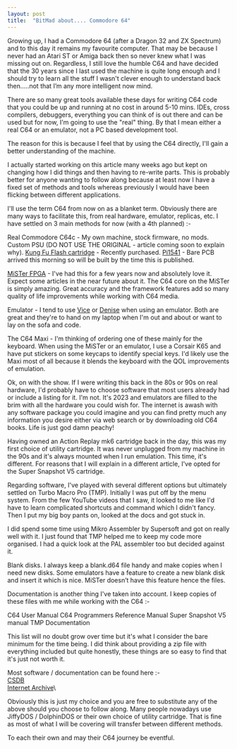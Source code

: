 ```yaml
---
layout: post
title:  "BitMad about.... Commodore 64"
---
```



Growing up, I had a Commodore 64 (after a Dragon 32 and ZX Spectrum) and to this day it remains my favourite computer. That may be because I never had an Atari ST or Amiga back then so never knew what I was missing out on.
Regardless, I still love the humble C64 and have decided that the 30 years since I last used the machine is quite long enough and I should try to learn all the stuff I wasn't clever enough to understand back then…..not that I’m any more intelligent now mind.

There are so many great tools available these days for writing C64 code that you could be up and running at no cost in around 5-10 mins. IDEs, cross compilers, debuggers, everything you can think of is out there and can be used but for now, I'm going to use the "real" thing.
By that I mean either a real C64 or an emulator, not a PC based development tool.

The reason for this is because I feel that by using the C64 directly, I'll gain a better understanding of the machine. 

I actually started working on this article many weeks ago but kept on changing how I did things and then having to re-write parts. This is probably better for anyone wanting to follow along because at least now I have a fixed set of methods and tools whereas previously I would have been flicking between different applications.

I'll use the term C64 from now on as a blanket term. Obviously there are many ways to facilitate this, from real hardware, emulator, replicas, etc.
I have settled on 3 main methods for now (with a 4th planned) :-

Real Commodore C64c - My own machine, stock firmware, no mods. Custom PSU (DO NOT USE THE ORIGINAL - article coming soon to explain why).
[Kung Fu Flash cartridge](https://github.com/KimJorgensen/KungFuFlash) - Recently purchased. 
[Pi1541](https://cbm-pi1541.firebaseapp.com/) - Bare PCB arrived this morning so will be built by the time this is published.

[MiSTer FPGA](https://github.com/MiSTer-devel/Wiki_MiSTer/wiki) - I've had this for a few years now and absolutely love it. Expect some articles in the near future about it.
The C64 core on the MiSTer is simply amazing. Great accuracy and the framework features add so many quality of life improvements while working with C64 media.

Emulator - I tend to use [Vice](https://vice-emu.sourceforge.io/) or [Denise](https://sourceforge.net/projects/deniseemu/) when using an emulator. Both are great and they're to hand on my laptop when I'm out and about or want to lay on the sofa and code.

The C64 Maxi - I'm thinking of ordering one of these mainly for the keyboard.
When using the MiSTer or an emulator, I use a Corsair K65 and have put stickers on some keycaps to identify special keys. I'd likely use the Maxi most of all because it blends the keyboard with the QOL improvements of emulation.

Ok, on with the show.
If I were writing this back in the 80s or 90s on real hardware, I'd probably have to choose software that most users already had or include a listing for it.
I'm not. It's 2023 and emulators are filled to the brim with all the hardware you could wish for. The internet is awash with any software package you could imagine and you can find pretty much any information you desire either via web search or by downloading old C64 books.
Life is just god damn peachy!

Having owned an Action Replay mk6 cartridge back in the day, this was my first choice of utility cartridge. It was never unplugged from my machine in the 90s and it's always mounted when I run emulation.
This time, it's different. For reasons that I will explain in a different article, I've opted for the Super Snapshot V5 cartridge.

Regarding software, I've played with several different options but ultimately settled on Turbo Macro Pro (TMP).
Initially I was put off by the menu system. From the few YouTube videos that I saw, it looked to me like I'd have to learn complicated shortcuts and command which I didn't fancy.
Then I put my big boy pants on, looked at the docs and got stuck in.

I did spend some time using Mikro Assembler by Supersoft and got on really well with it.
I just found that TMP helped me to keep my code more organised.
I had a quick look at the PAL assembler too but decided against it.

Blank disks. I always keep a blank.d64 file handy and make copies when I need new disks. Some emulators have a feature to create a new blank disk and insert it which is nice. MiSTer doesn’t have this feature hence the files.

Documentation is another thing I've taken into account. I keep copies of these files with me while working with the C64 :-

C64 User Manual
C64 Programmers Reference Manual
Super Snapshot V5 manual
TMP Documentation

This list will no doubt grow over time but it's what I consider the bare minimum for the time being. I did think about providing a zip file with everything included but quite honestly, these things are so easy to find that it's just not worth it. 

Most software / documentation can be found here :-\
[CSDB](https://csdb.dk/)\
[Internet Archive](https://archive.org/)\

Obviously this is just my choice and you are free to substitute any of the above should you choose to follow along.
Many people nowadays use JiffyDOS / DolphinDOS or their own choice of utility cartridge. That is fine as most of what I will be covering will transfer between different methods.

To each their own and may their C64 journey be eventful.

